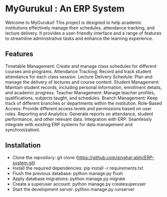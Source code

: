 # MyGurukul : An ERP System

Welcome to MyGurukul! This project is designed to help academic institutions effectively manage their schedules, attendance tracking, and lecture delivery. It provides a user-friendly interface and a range of features to streamline administrative tasks and enhance the learning experience.

## Features
Timetable Management: Create and manage class schedules for different courses and programs.
Attendance Tracking: Record and track student attendance for each class session.
Lecture Delivery Schedule: Plan and manage the delivery of lectures and course content.
Student Management: Maintain student records, including personal information, enrollment details, and academic progress.
Teacher Management: Manage teacher profiles, qualifications, subjects taught, and schedules.
Branch Management: Keep track of different branches or departments within the institution.
Role-Based Access: Provide different access levels and permissions based on user roles.
Reporting and Analytics: Generate reports on attendance, student performance, and other relevant data.
Integration with ERP: Seamlessly integrate with existing ERP systems for data management and synchronization\

## Installation
* Clone the repository: git clone (https://github.com/singhal-abhi/ERP-system.git)
* Install the required dependencies: pip install -r requirements.txt
* Flush the previous database: python manage.py flush
* Apply database migrations: python manage.py migrate
* Create a superuser account: python manage.py createsuperuser
* Start the development server: python manage.py runserver
